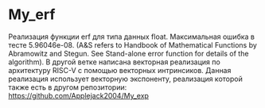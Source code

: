 # My_erf
Реализация функции erf для типа данных float. Максимальная ошибка в тесте 5.96046e-08. 
(A&S refers to Handbook of Mathematical Functions by Abramowitz and Stegun. See Stand-alone error function for details of the algorithm).
В другой ветке написана векторная реализация по архитектуру RISC-V  с помощью векторных интринсиков.
Данная реализация использует векторную экспоненту, реализация которой также есть в другом репозитории: https://github.com/Applejack2004/My_exp
